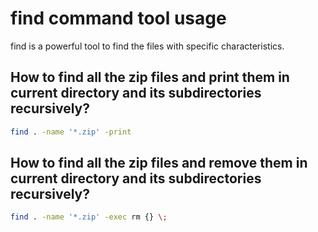 # find command tool usage
find is a powerful tool to find the files with specific characteristics.
## How to find all the zip files and print them in current directory and its subdirectories recursively?

```Bash
find . -name '*.zip' -print
```

## How to find all the zip files and remove them in current directory and its subdirectories recursively?

```Bash
find . -name '*.zip' -exec rm {} \;
```

